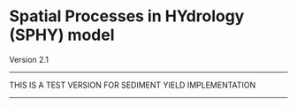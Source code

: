 # Spatial Processes in HYdrology (SPHY) model
Version 2.1

***********************************************************
THIS IS A TEST VERSION FOR SEDIMENT YIELD IMPLEMENTATION
***********************************************************
